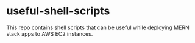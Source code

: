 # useful-shell-scripts

This repo contains shell scripts that can be useful while deploying MERN stack apps to AWS EC2 instances.
